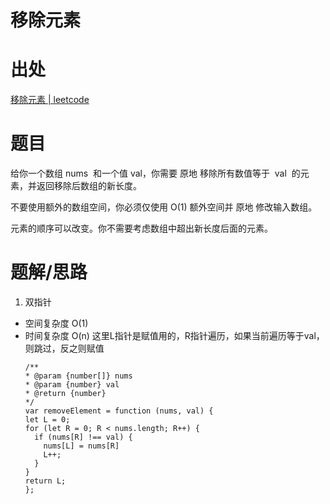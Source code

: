 # 移除元素

# 出处

[移除元素 | leetcode](https://leetcode-cn.com/problems/remove-element/)

# 题目

给你一个数组 nums  和一个值 val，你需要 原地 移除所有数值等于  val  的元素，并返回移除后数组的新长度。

不要使用额外的数组空间，你必须仅使用 O(1) 额外空间并 原地 修改输入数组。

元素的顺序可以改变。你不需要考虑数组中超出新长度后面的元素。

# 题解/思路

1. 双指针

- 空间复杂度 O(1)
- 时间复杂度 O(n)
这里L指针是赋值用的，R指针遍历，如果当前遍历等于val，则跳过，反之则赋值
  ```
  /**
  * @param {number[]} nums
  * @param {number} val
  * @return {number}
  */
  var removeElement = function (nums, val) {
  let L = 0;
  for (let R = 0; R < nums.length; R++) {
    if (nums[R] !== val) {
      nums[L] = nums[R]
      L++;
    }
  }
  return L;
  };
  ```
